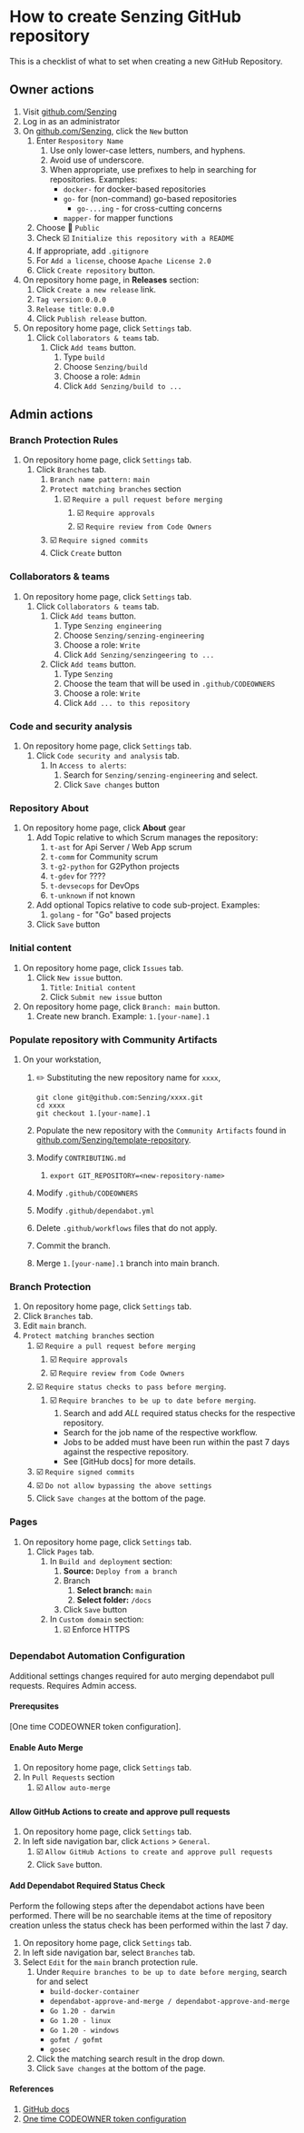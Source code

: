 # How to create Senzing GitHub repository

This is a checklist of what to set when creating a new GitHub Repository.

## Owner actions

1. Visit [github.com/Senzing](https://github.com/Senzing)
1. Log in as an administrator
1. On [github.com/Senzing](https://github.com/Senzing), click the `New` button
    1. Enter `Respository Name`
        1. Use only lower-case letters, numbers, and hyphens.
        1. Avoid use of underscore.
        1. When appropriate, use prefixes to help in searching for repositories.
           Examples:
            - `docker-` for docker-based repositories
            - `go-` for (non-command) go-based repositories
                - `go-...ing` - for cross-cutting concerns
            - `mapper-` for mapper functions
    1. Choose :radio_button: `Public`
    1. Check :ballot_box_with_check: `Initialize this repository with a README`
    1. If appropriate, add `.gitignore`
    1. For `Add a license`, choose `Apache License 2.0`
    1. Click `Create repository` button.
1. On repository home page, in **Releases** section:
    1. Click `Create a new release` link.
    1. `Tag version`: `0.0.0`
    1. `Release title`: `0.0.0`
    1. Click `Publish release` button.
1. On repository home page, click `Settings` tab.
    1. Click `Collaborators & teams` tab.
        1. Click `Add teams` button.
            1. Type `build`
            1. Choose `Senzing/build`
            1. Choose a role: `Admin`
            1. Click `Add Senzing/build to ...`

## Admin actions

### Branch Protection Rules

1. On repository home page, click `Settings` tab.
    1. Click `Branches` tab.
        1. `Branch name pattern:`  `main`
        1. `Protect matching branches` section
            1. :ballot_box_with_check: `Require a pull request before merging`
                1. :ballot_box_with_check: `Require approvals`
                1. :ballot_box_with_check: `Require review from Code Owners`
        1. :ballot_box_with_check: `Require signed commits`
        1. Click `Create` button

### Collaborators & teams

1. On repository home page, click `Settings` tab.
    1. Click `Collaborators & teams` tab.
        1. Click `Add teams` button.
            1. Type `Senzing engineering`
            1. Choose `Senzing/senzing-engineering`
            1. Choose a role: `Write`
            1. Click `Add Senzing/senzingeering to ...`
        1. Click `Add teams` button.
            1. Type `Senzing`
            1. Choose the team that will be used in `.github/CODEOWNERS`
            1. Choose a role: `Write`
            1. Click `Add ... to this repository`

### Code and security analysis

1. On repository home page, click `Settings` tab.
    1. Click `Code security and analysis` tab.
        1. In `Access to alerts`:
            1. Search for `Senzing/senzing-engineering` and select.
            1. Click `Save changes` button

### Repository About

1. On repository home page, click **About** gear
    1. Add Topic relative to which Scrum manages the repository:
        1. `t-ast` for Api Server / Web App scrum
        1. `t-comm` for Community scrum
        1. `t-g2-python` for G2Python projects
        1. `t-gdev` for ????
        1. `t-devsecops` for DevOps
        1. `t-unknown` if not known
    1. Add optional Topics relative to code sub-project.
       Examples:
        1. `golang` - for "Go" based projects
    1. Click `Save` button

### Initial content

1. On repository home page, click `Issues` tab.
    1. Click `New issue` button.
        1. `Title`:  `Initial content`
        1. Click `Submit new issue` button
1. On repository home page, click `Branch: main` button.
    1. Create new branch.
       Example:
       `1.[your-name].1`

### Populate repository with Community Artifacts

1. On your workstation,
    1. :pencil2: Substituting the new repository name for `xxxx`,

        ```console
        git clone git@github.com:Senzing/xxxx.git
        cd xxxx
        git checkout 1.[your-name].1
        ```

    1. Populate the new repository with the `Community Artifacts` found in
       [github.com/Senzing/template-repository](https://github.com/Senzing/template-repository).
    1. Modify `CONTRIBUTING.md`
        1. `export GIT_REPOSITORY=<new-repository-name>`
    1. Modify `.github/CODEOWNERS`
    1. Modify `.github/dependabot.yml`
    1. Delete `.github/workflows` files that do not apply.
    1. Commit the branch.
    1. Merge `1.[your-name].1` branch into main branch.

### Branch Protection

1. On repository home page, click `Settings` tab.
1. Click `Branches` tab.
1. Edit `main` branch.
1. `Protect matching branches` section
    1. :ballot_box_with_check: `Require a pull request before merging`
        1. :ballot_box_with_check: `Require approvals`
        1. :ballot_box_with_check: `Require review from Code Owners`
    1. :ballot_box_with_check: `Require status checks to pass before merging`.
        1. :ballot_box_with_check: `Require branches to be up to date before merging`.
            1. Search and add *ALL* required status checks for the respective repository.
            - Search for the job name of the respective workflow.
            - Jobs to be added must have been run within the past 7 days against the respective repository.
            - See [GitHub docs] for more details.
    1. :ballot_box_with_check: `Require signed commits`
    1. :ballot_box_with_check: `Do not allow bypassing the above settings`
    1. Click `Save changes` at the bottom of the page.

### Pages

1. On repository home page, click `Settings` tab.
    1. Click `Pages` tab.
        1. In `Build and deployment` section:
            1. **Source:** `Deploy from a branch`
            1. Branch
                1. **Select branch:** `main`
                1. **Select folder:** `/docs`
            1. Click `Save` button
        1. In `Custom domain` section:
            1. :ballot_box_with_check: Enforce HTTPS

### Dependabot Automation Configuration

Additional settings changes required for auto merging dependabot pull requests.
Requires Admin access.

#### Prerequsites

[One time CODEOWNER token configuration].

#### Enable Auto Merge

1. On repository home page, click `Settings` tab.
1. In `Pull Requests` section
    1. :ballot_box_with_check: `Allow auto-merge`

#### Allow GitHub Actions to create and approve pull requests

1. On repository home page, click `Settings` tab.
1. In left side navigation bar, click `Actions` > `General`.
    1. :ballot_box_with_check: `Allow GitHub Actions to create and approve pull requests`
    1. Click `Save` button.

#### Add Dependabot Required Status Check

Perform the following steps after the dependabot actions have been performed.
There will be no searchable items at the time of repository creation unless
the status check has been performed within the last 7 day.

1. On repository home page, click `Settings` tab.
1. In left side navigation bar, select `Branches` tab.
1. Select `Edit` for the `main` branch protection rule.
    1. Under `Require branches to be up to date before merging`, search for and select
        - `build-docker-container`
        - `dependabot-approve-and-merge / dependabot-approve-and-merge`
        - `Go 1.20 - darwin`
        - `Go 1.20 - linux`
        - `Go 1.20 - windows`
        - `gofmt / gofmt`
        - `gosec`
    1. Click the matching search result in the drop down.
    1. Click `Save changes` at the bottom of the page.

#### References

1. [GitHub docs](https://docs.github.com/en/repositories/configuring-branches-and-merges-in-your-repository/managing-protected-branches/about-protected-branches#require-status-checks-before-merging)
1. [One time CODEOWNER token configuration](https://github.com/Senzing/knowledge-base/blob/main/HOWTO/configure-github-organization.md)
